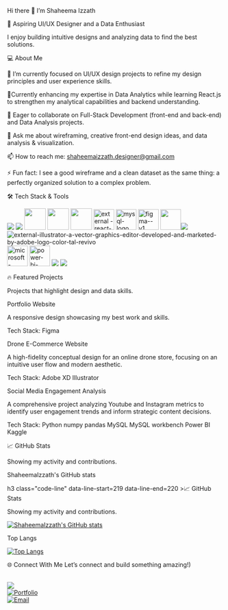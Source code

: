 

Hi there 👋 I’m Shaheema Izzath

🎨 Aspiring UI/UX Designer and a Data Enthusiast

I enjoy building intuitive designs and analyzing data to find the best solutions.

💻 About Me

🔭 I’m currently focused on UI/UX design projects to refine my design principles and user experience skills.

🌱Currently enhancing my expertise in Data Analytics while learning React.js to strengthen my analytical capabilities and backend understanding.

👯 Eager to collaborate on Full-Stack Development (front-end and back-end) and Data Analysis projects.

💬 Ask me about wireframing, creative front-end design ideas, and data analysis & visualization.

📫 How to reach me: shaheemaizzath.designer@gmail.com

⚡ Fun fact: I see a good wireframe and a clean dataset as the same thing: a perfectly organized solution to a complex problem.


🛠️ Tech Stack & Tools
  
<img src="https://img.icons8.com/color/48/000000/python.png" /> <img src="https://img.icons8.com/color/48/000000/java-coffee-cup-logo.png" /> <img height="50" width="50" src="https://img.icons8.com/color/48/000000/html-5.png" /> <img height="50" width="50" src="https://img.icons8.com/color/48/000000/css.png" /> <img height="50" width="50" src="https://img.icons8.com/color/48/000000/javascript.png"/>
 <img height="48" width="48" src="https://img.icons8.com/external-tal-revivo-color-tal-revivo/48/external-react-a-javascript-library-for-building-user-interfaces-logo-color-tal-revivo.png" alt="external 
-react-a-javascript-library-for-building-user-interfaces-logo-color-tal-revivo"/>  <img width="48" height="48" src="https://img.icons8.com/fluency/48/mysql-logo.png" alt="mysql-logo"/> <img width="48" height="48" src="https://img.icons8.com/color/48/figma--v1.png" alt="figma--v1"/> <img src="48" height="48" src="https://img.icons8.com/color/48/adobe-xd--v1.png"/><img src="https://img.icons8.com/color/48/adobe-photoshop--v1.png"/> <img src="https://img.icons8.com/external-tal-revivo-color-tal-revivo/48/external-illustrator-a-vector-graphics-editor-developed-and-marketed-by-adobe-logo-color-tal-revivo.png" alt="external-illustrator-a-vector-graphics-editor-developed-and-marketed-by-adobe-logo-color-tal-revivo"/>
 <img width="48" height="48" src="https://img.icons8.com/color/48/microsoft-excel-2019--v1.png" alt="microsoft-excel-2019--v1"/>  <img width="48" height="48"  src="https://img.icons8.com/color/48/power-bi-2021.png" alt="power-bi-2021--v1.png"/> <img src="https://img.icons8.com/3d-fluency/94/github.png"/> <img src="https://uxwing.com/github-icon"/>
 
 

🔥 Featured Projects

Projects that highlight design and data skills.

Portfolio Website

A responsive design showcasing my best work and skills.

Tech Stack: Figma

Drone E-Commerce Website

A high-fidelity conceptual design for an online drone store, focusing on an intuitive user flow and modern aesthetic.

Tech Stack: Adobe XD Illustrator

Social Media Engagement Analysis

A comprehensive project analyzing Youtube and Instagram metrics to identify user engagement trends and inform strategic content decisions.

Tech Stack: Python numpy pandas MySQL MySQL workbench Power BI Kaggle


📈 GitHub Stats

Showing my activity and contributions.


ShaheemaIzzath's GitHub stats

h3 class="code-line" data-line-start=219 data-line-end=220 ><a id="_GitHub_Stats_219"></a>📈 GitHub Stats</h3>
<p class="has-line-data" data-line-start="221" data-line-end="222">Showing my activity and contributions.</p>
<p class="has-line-data" data-line-start="223" data-line-end="224"><a href="https://github.com/anuraghazra/github-readme-stats"><img src="https://github-readme-stats.vercel.app/api?username=ShaheemaIzzath&amp;show_icons=true&amp;theme=vue" alt="ShaheemaIzzath's GitHub stats"></a></p>


Top Langs

<p class="has-line-data" data-line-start="225" data-line-end="226"><a href="https://github.com/anuraghazra/github-readme-stats"><img src="https://github-readme-stats.vercel.app/api/top-langs/?username=ShaheemaIzzath&amp;layout=compact&amp;theme=vue" alt="Top Langs"></a></p
                                                                                                                                                                                                                                                                
🌐 Connect With Me
Let’s connect and build something amazing!)


  <br /> [<img src="https://img.shields.io/badge/LinkedIn-0077B5?style=for-the-badge&logo=linkedin&logoColor=white" />](https://www.linkedin.com/in/shaheema-izzath) <br/> <a href=""><img src="https://img.shields.io/badge/Portfolio-FF5722?style=for-the-badge&amp;logo=google-chrome&amp;logoColor=white" alt="Portfolio"></a><br> <a href="mailto:shaheemaizzath.designer@gmail.com"><img src="https://img.shields.io/badge/Gmail-D14836?style=for-the-badge&amp;logo=gmail&amp;logoColor=white" alt="Email"></a></p>








